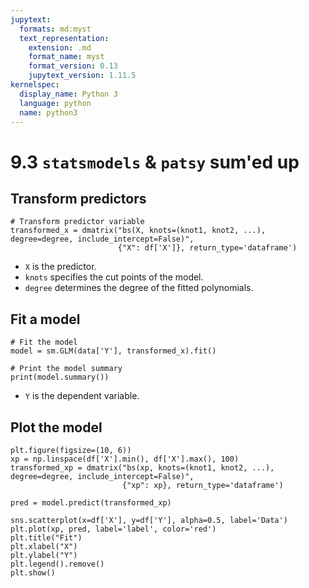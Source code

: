 ```yaml
---
jupytext:
  formats: md:myst
  text_representation:
    extension: .md
    format_name: myst
    format_version: 0.13
    jupytext_version: 1.11.5
kernelspec:
  display_name: Python 3
  language: python
  name: python3
---
```



# 9.3 `statsmodels` & `patsy` sum'ed up

## Transform predictors

```{code-cell}
# Transform predictor variable
transformed_x = dmatrix("bs(X, knots=(knot1, knot2, ...), degree=degree, include_intercept=False)",
                        {"X": df['X']}, return_type='dataframe')
```

- `X` is the predictor.
- `knots` specifies the cut points of the model.
- `degree` determines the degree of the fitted polynomials.

## Fit a model 

```{code-cell}
# Fit the model
model = sm.GLM(data['Y'], transformed_x).fit()

# Print the model summary
print(model.summary())
```

- `Y` is the dependent variable.


## Plot the model

```{code-cell}
plt.figure(figsize=(10, 6))
xp = np.linspace(df['X'].min(), df['X'].max(), 100)
transformed_xp = dmatrix("bs(xp, knots=(knot1, knot2, ...), degree=degree, include_intercept=False)",
                         {"xp": xp}, return_type='dataframe')

pred = model.predict(transformed_xp)

sns.scatterplot(x=df['X'], y=df['Y'], alpha=0.5, label='Data')
plt.plot(xp, pred, label='label', color='red')
plt.title("Fit")
plt.xlabel("X")
plt.ylabel("Y")
plt.legend().remove()
plt.show()
```
